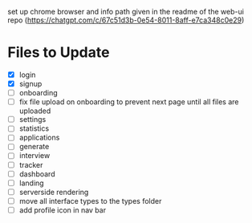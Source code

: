 set up chrome browser and info path given in the readme of the web-ui repo (https://chatgpt.com/c/67c51d3b-0e54-8011-8aff-e7ca348c0e29)

# Files to Update
- [X] login
- [X] signup
- [ ] onboarding
- [ ] fix file upload on onboarding to prevent next page until all files are uploaded
- [ ] settings
- [ ] statistics
- [ ] applications
- [ ] generate
- [ ] interview
- [ ] tracker
- [ ] dashboard
- [ ] landing
- [ ] serverside rendering
- [ ] move all interface types to the types folder
- [ ] add profile icon in nav bar